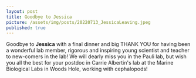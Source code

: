 ```yaml
---
layout: post
title: Goodbye to Jessica
picture: /assets/img/posts/20220713_JessicaLeaving.jpeg
published: true
---
```

Goodbye to **Jessica** with a final dinner and big THANK YOU for having been a wonderful lab member, rigorous and inspiring young scientist and teacher to new-comers in the lab! We will dearly miss you in the Pauli lab, but wish you all the best for your postdoc in Carrie Albertin's lab at the Marine Biological Labs in Woods Hole, working with cephalopods!  
